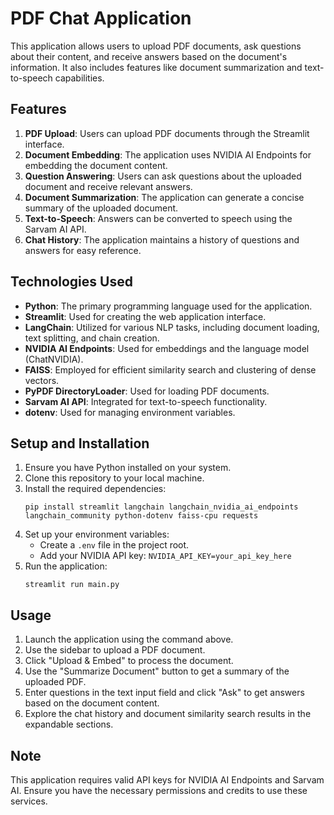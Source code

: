# PDF Chat Application

This application allows users to upload PDF documents, ask questions about their content, and receive answers based on the document's information. It also includes features like document summarization and text-to-speech capabilities.

## Features

1. **PDF Upload**: Users can upload PDF documents through the Streamlit interface.
2. **Document Embedding**: The application uses NVIDIA AI Endpoints for embedding the document content.
3. **Question Answering**: Users can ask questions about the uploaded document and receive relevant answers.
4. **Document Summarization**: The application can generate a concise summary of the uploaded document.
5. **Text-to-Speech**: Answers can be converted to speech using the Sarvam AI API.
6. **Chat History**: The application maintains a history of questions and answers for easy reference.

## Technologies Used

- **Python**: The primary programming language used for the application.
- **Streamlit**: Used for creating the web application interface.
- **LangChain**: Utilized for various NLP tasks, including document loading, text splitting, and chain creation.
- **NVIDIA AI Endpoints**: Used for embeddings and the language model (ChatNVIDIA).
- **FAISS**: Employed for efficient similarity search and clustering of dense vectors.
- **PyPDF DirectoryLoader**: Used for loading PDF documents.
- **Sarvam AI API**: Integrated for text-to-speech functionality.
- **dotenv**: Used for managing environment variables.

## Setup and Installation

1. Ensure you have Python installed on your system.
2. Clone this repository to your local machine.
3. Install the required dependencies:
   ```
   pip install streamlit langchain langchain_nvidia_ai_endpoints langchain_community python-dotenv faiss-cpu requests
   ```
4. Set up your environment variables:
   - Create a `.env` file in the project root.
   - Add your NVIDIA API key: `NVIDIA_API_KEY=your_api_key_here`
5. Run the application:
   ```
   streamlit run main.py
   ```

## Usage

1. Launch the application using the command above.
2. Use the sidebar to upload a PDF document.
3. Click "Upload & Embed" to process the document.
4. Use the "Summarize Document" button to get a summary of the uploaded PDF.
5. Enter questions in the text input field and click "Ask" to get answers based on the document content.
6. Explore the chat history and document similarity search results in the expandable sections.

## Note

This application requires valid API keys for NVIDIA AI Endpoints and Sarvam AI. Ensure you have the necessary permissions and credits to use these services.
